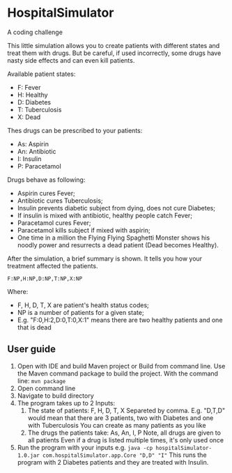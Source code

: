 # HospitalSimulator

A coding challenge

This little simulation allows you to create patients with different states and treat them with drugs. But be careful, if used incorrectly, some drugs have nasty side effects and can even kill patients.

Available patient states:

- F: Fever
- H: Healthy
- D: Diabetes
- T: Tuberculosis
- X: Dead

Thes drugs can be prescribed to your patients:

- As: Aspirin
- An: Antibiotic
- I: Insulin
- P: Paracetamol

Drugs behave as following: 

- Aspirin cures Fever;
- Antibiotic cures Tuberculosis;
- Insulin prevents diabetic subject from dying, does not cure Diabetes;
- If insulin is mixed with antibiotic, healthy people catch Fever;
- Paracetamol cures Fever;
- Paracetamol kills subject if mixed with aspirin;
- One time in a million the Flying Flying Spaghetti Monster shows his noodly power and resurrects a dead patient (Dead becomes Healthy).

After the simulation, a brief summary is shown. It tells you how your treatment affected the patients. 

```F:NP,H:NP,D:NP,T:NP,X:NP```

Where:

- F, H, D, T, X are patient's health status codes;
- NP is a number of patients for a given state;
- E.g. "F:0,H:2,D:0,T:0,X:1" means there are two healthy patients and one that is dead

## User guide

1. Open with IDE and build Maven project or Build from command line.
Use the Maven command package to build the project. 
With the command line: ```mvn package```
2. Open command line 
3. Navigate to build directory
4. The program takes up to 2 Inputs:
   1. The state of patients: F, H, D, T, X 
   Separeted by comma. E.g. "D,T,D" would mean that there are 3 patients, two with Diabetes and one with Tuberculosis
   You can create as many patients as you like
   2. The drugs the patients take: As, An, I, P Note, all drugs are given to all patients
   Even if a drug is listed multiple times, it's only used once
5. Run the program with your inputs e.g. ``` java -cp hospitalSimulator-1.0.jar com.hospitalSimulator.app.Core "D,D" "I" ```
This runs the program with 2 Diabetes patients and they are treated with Insulin. 
   


